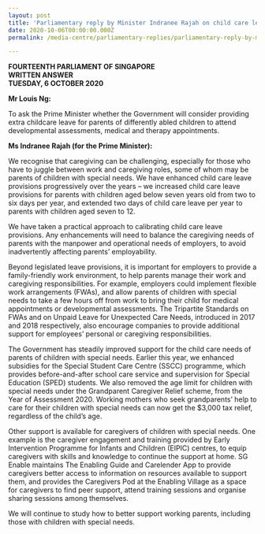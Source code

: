 ```yaml
---
layout: post
title: 'Parliamentary reply by Minister Indranee Rajah on child care leave for parents of differently abled children'
date: 2020-10-06T00:00:00.000Z
permalink: /media-centre/parliamentary-replies/parliamentary-reply-by-minister-indranee-rajah-on-child-care-leave-for-parents-of-differently-abled-children/

---
```



**FOURTEENTH PARLIAMENT OF SINGAPORE**  
**WRITTEN ANSWER**  
**TUESDAY, 6 OCTOBER 2020**  

**Mr Louis Ng:**

To ask the Prime Minister whether the Government will consider providing extra childcare leave for parents of differently abled children to attend developmental assessments, medical and therapy appointments.

**Ms Indranee Rajah (for the Prime Minister):**

We recognise that caregiving can be challenging, especially for those who have to juggle between work and caregiving roles, some of whom may be parents of children with special needs. We have enhanced child care leave provisions progressively over the years – we increased child care leave provisions for parents with children aged below seven years old from two to six days per year, and extended two days of child care leave per year to parents with children aged seven to 12.

We have taken a practical approach to calibrating child care leave provisions. Any enhancements will need to balance the caregiving needs of parents with the manpower and operational needs of employers, to avoid inadvertently affecting parents’ employability.  

Beyond legislated leave provisions, it is important for employers to provide a family-friendly work environment, to help parents manage their work and caregiving responsibilities. For example, employers could implement flexible work arrangements (FWAs), and allow parents of children with special needs to take a few hours off from work to bring their child for medical appointments or developmental assessments. The Tripartite Standards on FWAs and on Unpaid Leave for Unexpected Care Needs, introduced in 2017 and 2018 respectively, also encourage companies to provide additional support for employees’ personal or caregiving responsibilities. 

The Government has steadily improved support for the child care needs of parents of children with special needs. Earlier this year, we enhanced subsidies for the Special Student Care Centre (SSCC) programme, which provides before-and-after school care service and supervision for Special Education (SPED) students. We also removed the age limit for children with special needs under the Grandparent Caregiver Relief scheme, from the Year of Assessment 2020. Working mothers who seek grandparents’ help to care for their children with special needs can now get the $3,000 tax relief, regardless of the child’s age. 

Other support is available for caregivers of children with special needs. One example is the caregiver engagement and training provided by Early Intervention Programme for Infants and Children (EIPIC) centres, to equip caregivers with skills and knowledge to continue the support at home. SG Enable maintains The Enabling Guide and Carelender App to provide caregivers better access to information on resources available to support them, and provides the Caregivers Pod at the Enabling Village as a space for caregivers to find peer support, attend training sessions and organise sharing sessions among themselves.

We will continue to study how to better support working parents, including those with children with special needs.
